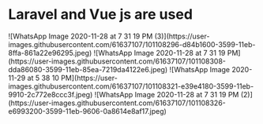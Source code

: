 <h1>Laravel and Vue js are used</h1>
![WhatsApp Image 2020-11-28 at 7 31 19 PM (3)](https://user-images.githubusercontent.com/61637107/101108296-d84b1600-3599-11eb-8ffa-861a22e96295.jpeg)
![WhatsApp Image 2020-11-28 at 7 31 19 PM](https://user-images.githubusercontent.com/61637107/101108308-dda86080-3599-11eb-85ea-7219da4122e6.jpeg)
![WhatsApp Image 2020-11-29 at 5 38 10 PM](https://user-images.githubusercontent.com/61637107/101108321-e39e4180-3599-11eb-9910-2c772e8ccc3f.jpeg)
![WhatsApp Image 2020-11-28 at 7 31 19 PM (2)](https://user-images.githubusercontent.com/61637107/101108326-e6993200-3599-11eb-9606-0a8614e8af17.jpeg)
